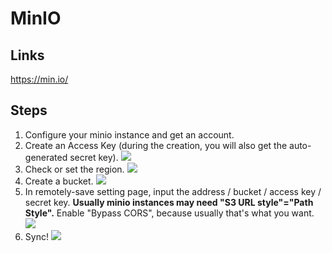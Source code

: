 # MinIO

## Links

<https://min.io/>

## Steps

1. Configure your minio instance and get an account.
2. Create an Access Key (during the creation, you will also get the auto-generated secret key).
   ![](./minio_access_key.png)
3. Check or set the region.
   ![](./minio_region.png)
4. Create a bucket.
   ![](./minio_create_bucket.png)
5. In remotely-save setting page, input the address / bucket / access key / secret key. **Usually minio instances may need "S3 URL style"="Path Style".** Enable "Bypass CORS", because usually that's what you want.
   ![](./minio_rs_settings.png)
6. Sync!
   ![](./minio_sync_success.png)
